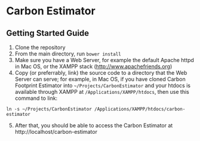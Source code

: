 # Carbon Estimator
## Getting Started Guide

1. Clone the repository
2. From the main directory, run `bower install`
3. Make sure you have a Web Server, for example the default Apache httpd in Mac OS, or the XAMPP stack (http://www.apachefriends.org)
4. Copy (or preferrably, link) the source code to a directory that the Web Server can serve; for example, in Mac OS, if you have cloned Carbon Footprint Estimator into `~/Projects/CarbonEstimator` and your htdocs is available through XAMPP at `/Applications/XAMPP/htdocs`, then use this command to link:

```
ln -s ~/Projects/CarbonEstimator /Applications/XAMPP/htdocs/carbon-estimator
```

5. After that, you should be able to access the Carbon Estimator at http://localhost/carbon-estimator
